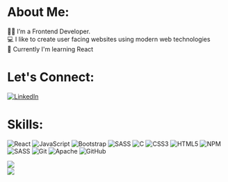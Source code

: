 # About Me:
👩‍💻 I’m a Frontend Developer.<br>💻 I like to create user facing websites using modern web technologies<br>🌱 Currently I'm learning React <br>

# Let's Connect:
[![LinkedIn](https://img.shields.io/badge/LinkedIn-%230077B5.svg?logo=linkedin&logoColor=white)](https://linkedin.com/in/https://www.linkedin.com/in/vignesh77847713/) 

# Skills:
![React](https://img.shields.io/badge/react-%2320232a.svg?style=for-the-badge&logo=react&logoColor=%2361DAFB) ![JavaScript](https://img.shields.io/badge/javascript-%23323330.svg?style=for-the-badge&logo=javascript&logoColor=%23F7DF1E) ![Bootstrap](https://img.shields.io/badge/bootstrap-%23563D7C.svg?style=for-the-badge&logo=bootstrap&logoColor=white) ![SASS](https://img.shields.io/badge/SASS-hotpink.svg?style=for-the-badge&logo=SASS&logoColor=white) ![C](https://img.shields.io/badge/c-%2300599C.svg?style=for-the-badge&logo=c&logoColor=white) ![CSS3](https://img.shields.io/badge/css3-%231572B6.svg?style=for-the-badge&logo=css3&logoColor=white) ![HTML5](https://img.shields.io/badge/html5-%23E34F26.svg?style=for-the-badge&logo=html5&logoColor=white)  ![NPM](https://img.shields.io/badge/NPM-%23000000.svg?style=for-the-badge&logo=npm&logoColor=white) ![SASS](https://img.shields.io/badge/SASS-hotpink.svg?style=for-the-badge&logo=SASS&logoColor=white) ![Git](https://img.shields.io/badge/git-%2320232a.svg?style=for-the-badge&logo=git&logoColor=%fff) ![Apache](https://img.shields.io/badge/apache-%23D42029.svg?style=for-the-badge&logo=apache&logoColor=white) ![GitHub](https://img.shields.io/badge/github-%2320232a.svg?style=for-the-badge&logo=github&logoColor=%fefff1)
 
![](https://github-readme-stats.vercel.app/api?username=vigneshvikram0001&theme=dark&hide_border=true&include_all_commits=false&count_private=true)<br/>
![](https://github-readme-streak-stats.herokuapp.com/?user=vigneshvikram0001&theme=dark&hide_border=true)<br/>

<!-- Proudly created with GPRM ( https://gprm.itsvg.in ) -->
